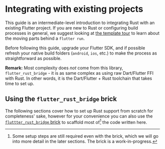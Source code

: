 # Integrating with existing projects

This guide is an intermediate-level introduction to integrating Rust with
an existing Flutter project. If you are new to Rust or configuring
build processes in general, we suggest looking at [the template tour](template/tour.md)
to learn about the moving parts behind a `flutter run`.

Before following this guide, upgrade your Flutter SDK, and if possible
refresh your native build folders (`android`, `ios`, etc.) to make the process
as straightforward as possible.

**Remark:** Most complexity does *not* come from this library, `flutter_rust_bridge` - it is as same complex as using raw Dart/Flutter FFI with Rust. In other words, it is the Dart/Flutter + Rust toolchain that takes time to set up.

## Using the `flutter_rust_bridge` brick

The following sections cover how to set up Rust support from scratch for completeness' sake,
however for your convenience you can also use the [`fluttter_rust_bridge` brick](https://brickhub.dev/bricks/flutter_rust_bridge/)
to scaffold most of[^1] the code written here.

[^1]: Some setup steps are still required even with the brick, which we will go into more detail in the later sections.
      The brick is a work-in-progress.
